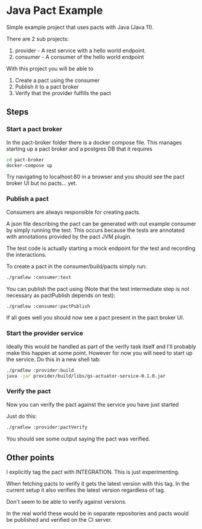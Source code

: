# Java Pact Example

Simple example project that uses pacts with Java (Java 11).

There are 2 sub projects:
1. provider - A rest service with a hello world endpoint.
2. consumer - A consumer of the hello world endpoint

With this project you will be able to
1. Create a pact using the consumer
2. Publish it to a pact broker
3. Verify that the provider fulfills the pact


## Steps

### Start a pact broker

In the pact-broker folder there is a docker compose file. 
This manages starting up a pact broker and a postgres DB that it requires

```sh
cd pact-broker
docker-compose up
```

Try navigating to localhost:80 in a browser and you should see the pact broker UI but no pacts... yet.

### Publish a pact

Consumers are always responsible for creating pacts.

A json file describing the pact can be generated with out example consumer by simply running the test.
This occurs because the tests are annotated with annotations provided by the pact JVM plugin.

The test code is actually starting a mock endpoint for the test and recording the interactions.

To create a pact in the consumer/build/pacts simply run:

```sh
./gradlew :consumer:test
```

You can publish the pact using (Note that the test intermediate step is not necessary as pactPublish depends on test):

```sh
./gradlew :consumer:pactPublish
```

If all goes well you should now see a pact present in the pact broker UI.

### Start the provider service

Ideally this would be handled as part of the verify task itself and I'll probably make this happen at some point.
However for now you will need to start up the service. Do this in a new shell tab:

```sh
./gradlew :provider:build
java -jar provider/build/libs/gs-actuator-service-0.1.0.jar
```

### Verify the pact

Now you can verify the pact against the service you have just started

Just do this:

```sh
./gradlew :provider:pactVerify
```

You should see some output saying the pact was verified.

## Other points

I explicitly tag the pact with INTEGRATION. This is just experimenting.

When fetching pacts to verify it gets the latest version with this tag. In the current setup it also verifies the latest
version regardless of tag.

Don't seem to be able to verify against versions.

In the real world these would be in separate repositories and pacts would be published and verified on the CI server.